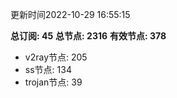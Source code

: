 更新时间2022-10-29 16:55:15

**总订阅: 45**
**总节点: 2316**
**有效节点: 378**
- v2ray节点: 205
- ss节点: 134
- trojan节点: 39
